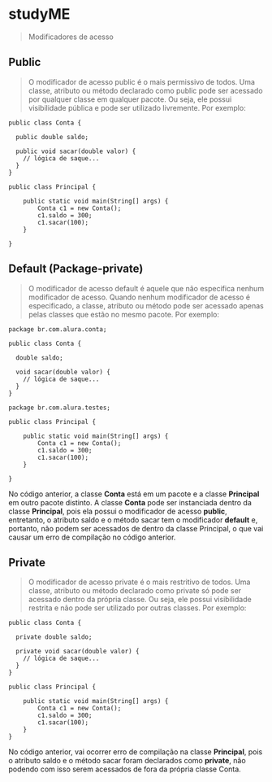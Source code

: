 # studyME

> Modificadores de acesso 

## Public
 > O modificador de acesso public é o mais permissivo de todos. Uma classe, atributo ou método declarado como public pode ser acessado por qualquer classe em qualquer pacote. Ou seja, ele possui visibilidade pública e pode ser utilizado livremente. Por exemplo:
```
public class Conta {

  public double saldo;

  public void sacar(double valor) {
    // lógica de saque...
  }
}

public class Principal {

    public static void main(String[] args) {
        Conta c1 = new Conta();
        c1.saldo = 300;
        c1.sacar(100);
    }

}
```

## Default (Package-private)
> O modificador de acesso default é aquele que não especifica nenhum modificador de acesso. Quando nenhum modificador de acesso é especificado, a classe, atributo ou método pode ser acessado apenas pelas classes que estão no mesmo pacote. Por exemplo:
```
package br.com.alura.conta;

public class Conta {

  double saldo;

  void sacar(double valor) {
    // lógica de saque...
  }
}

package br.com.alura.testes;

public class Principal {

    public static void main(String[] args) {
        Conta c1 = new Conta();
        c1.saldo = 300;
        c1.sacar(100);
    }

}
```
No código anterior, a classe <strong>Conta</strong> está em um pacote e a classe <strong>Principal</strong> em outro pacote distinto. A classe <strong>Conta</strong> pode ser instanciada dentro da classe <strong>Principal</strong>, pois ela possui o modificador de acesso <strong>public</strong>, entretanto, o atributo saldo e o método sacar tem o modificador <strong>default</strong> e, portanto, não podem ser acessados de dentro da classe Principal, o que vai causar um erro de compilação no código anterior.

## Private
> O modificador de acesso private é o mais restritivo de todos. Uma classe, atributo ou método declarado como private só pode ser acessado dentro da própria classe. Ou seja, ele possui visibilidade restrita e não pode ser utilizado por outras classes. Por exemplo:

```
public class Conta {

  private double saldo;

  private void sacar(double valor) {
    // lógica de saque...
  }
} 

public class Principal {

    public static void main(String[] args) {
        Conta c1 = new Conta();
        c1.saldo = 300;
        c1.sacar(100);
    }
}

```

No código anterior, vai ocorrer erro de compilação na classe <strong>Principal</strong>, pois o atributo saldo e o método sacar foram declarados como <strong>private</strong>, não podendo com isso serem acessados de fora da própria classe Conta.


